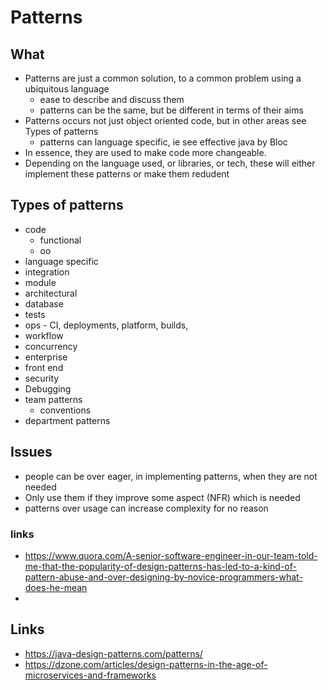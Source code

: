 # Patterns

## What

- Patterns are just a common solution, to a common problem using a ubiquitous language
  - ease to describe and discuss them
  - patterns can be the same, but be different in terms of their aims
- Patterns occurs not just object oriented code, but in other areas see Types of patterns
  - patterns can language specific, ie see effective java by Bloc
- In essence, they are used to make code more changeable.
- Depending on the language used, or libraries, or tech, these will either implement these patterns or make them redudent

## Types of patterns

- code
  - functional
  - oo
- language specific
- integration
- module
- architectural
- database
- tests
- ops - CI, deployments, platform, builds,
- workflow
- concurrency
- enterprise
- front end
- security
- Debugging
- team patterns
  - conventions
- department patterns

## Issues

- people can be over eager, in implementing patterns, when they are not needed
- Only use them if they improve some aspect (NFR) which is needed
- patterns over usage can increase complexity for no reason  

### links

- https://www.quora.com/A-senior-software-engineer-in-our-team-told-me-that-the-popularity-of-design-patterns-has-led-to-a-kind-of-pattern-abuse-and-over-designing-by-novice-programmers-what-does-he-mean
-
## Links

- https://java-design-patterns.com/patterns/
- https://dzone.com/articles/design-patterns-in-the-age-of-microservices-and-frameworks
